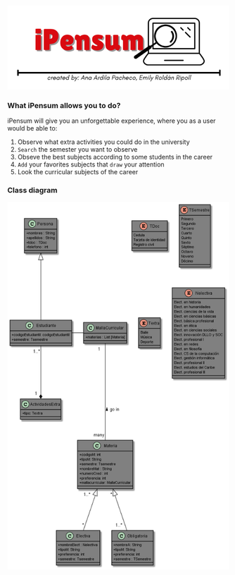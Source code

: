 <img src="icon.png" alt="iPensum"/>

### What iPensum allows you to do?
iPensum will give you an unforgettable experience, where you as a user would be able to:
1. Observe what extra activities you could do in the university
2. `Search` the semester you want to observe
3. Obseve the best subjects according to some students in the career
4. `Add` your favorites subjects that `draw` your attention
5.  Look the curricular subjects of the career


### Class diagram
<img src="DiagramaPhoto.png" alt="Diagrama"/>
